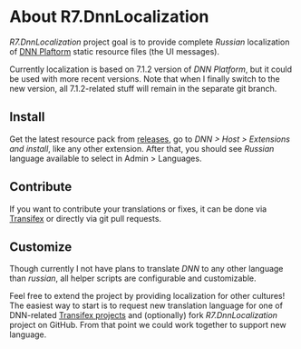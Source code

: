 # About R7.DnnLocalization

*R7.DnnLocalization* project goal is to provide complete *Russian* localization
of [DNN Plaftorm](http://www.dnnsoftware.com/) static resource files (the UI messages).

Currently localization is based on 7.1.2 version of *DNN Platform*, but it could be
used with more recent versions. Note that when I finally switch to the new version,
all 7.1.2-related stuff will remain in the separate git branch.

## Install

Get the latest resource pack from [releases](https://github.com/roman-yagodin/R7.DnnLocalization/releases),
go to *DNN &gt; Host &gt; Extensions and install*, like any other extension. After that, you should see *Russian*
language available to select in Admin &gt; Languages.

## Contribute

If you want to contribute your translations or fixes, it can be done via 
[Transifex](https://www.transifex.com/organization/r7solutions) 
or directly via git pull requests.

## Customize

Though currently I not have plans to translate *DNN* to any other language than 
*russian*, all helper scripts are configurable and customizable.

Feel free to extend the project by providing localization for other cultures! 
The easiest way to start is to request new translation language for one of 
DNN-related [Transifex projects](https://www.transifex.com/projects/p/r7-dnn-core/) 
and (optionally) fork *R7.DnnLocalization* project on GitHub. 
From that point we could work together to support new language.
